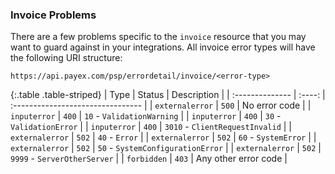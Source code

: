 ### Invoice Problems

There are a few problems specific to the `invoice` resource that you may want to
guard against in your integrations. All invoice error types will have the
following URI structure:

`https://api.payex.com/psp/errordetail/invoice/<error-type>`

{:.table .table-striped}
| Type            | Status | Description                       |
| :-------------- | :----: | :-------------------------------- |
| `externalerror` | `500`  | No error code                     |
| `inputerror`    | `400`  | `10` - `ValidationWarning`        |
| `inputerror`    | `400`  | `30` - `ValidationError`          |
| `inputerror`    | `400`  | `3010` - `ClientRequestInvalid`   |
| `externalerror` | `502`  | `40` - `Error`                    |
| `externalerror` | `502`  | `60` - `SystemError`              |
| `externalerror` | `502`  | `50` - `SystemConfigurationError` |
| `externalerror` | `502`  | `9999` - `ServerOtherServer`      |
| `forbidden`     | `403`  | Any other error code              |
